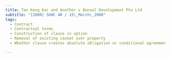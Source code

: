 ```yaml
---
title: Tan Kong Kar and Another v Bonsel Development Pte Ltd
subtitle: "[2000] SGHC 40 / 15\_March\_2000"
tags:
  - Contract
  - Contractual terms
  - Construction of clause in option
  - Removal of existing caveat over property
  - Whether clause creates absolute obligation or conditional agreement

---
```


